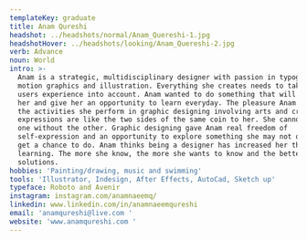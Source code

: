 ```yaml
---
templateKey: graduate
title: Anam Qureshi
headshot: ../headshots/normal/Anam_Quereshi-1.jpg
headshotHover: ../headshots/looking/Anam_Quereshi-2.jpg
verb: Advance
noun: World
intro: >-
  Anam is a strategic, multidisciplinary designer with passion in typography,
  motion graphics and illustration. Everything she creates needs to take the end
  users experience into account. Anam wanted to do something that will excites
  her and give her an opportunity to learn everyday. The pleasure Anam gets from
  the activities she perform in graphic designing involving arts and creative
  expressions are like the two sides of the same coin to her. She cannot have
  one without the other. Graphic designing gave Anam real freedom of
  self-expression and an opportunity to explore something she may not otherwise
  get a chance to do. Anam thinks being a designer has increased her thirst for
  learning. The more she know, the more she wants to know and the better her
  solutions. 
hobbies: 'Painting/drawing, music and swimming'
tools: 'Illustrator, Indesign, After Effects, AutoCad, Sketch up'
typeface: Roboto and Avenir
instagram: instagram.com/anamnaeemq/
linkedin: www.linkedin.com/in/anamnaeemqureshi
email: 'anamqureshi@live.com '
website: 'www.anamqureshi.com '
---
```


